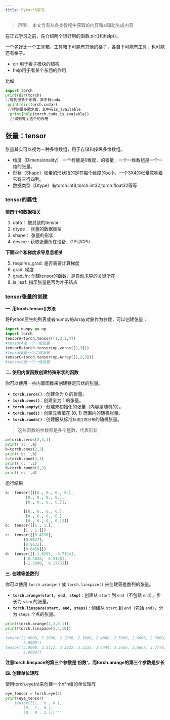 ```yaml
---
title: Pytorch学习
---
```




>   声明： 本文含有从各类教程中获取的内容和ai辅助生成内容

在正式学习之前，先介绍两个很好用的函数:dir()和help()。

一个包好比一个工具箱，工具箱下可能有其他的格子，各自下可能有工具，也可能还有格子。

-   dir 用于看子模块的结构
-   help用于看某个东西的作用

比如

```py
import torch
print(dir(torch)
//得到很多个东西，其中有cuda
 print(dir(torch.cuda))
 //得到很多歌东西，其中有is_available
  print(help(torch.cuda.is_avaiable))
  //得到有关这个的作用
```

## 张量：tensor

张量其实可以视为一种多维数组，用于存储和操纵多维数组。

-   维度（Dimensionality） 一个标量是0维度、的张量，一个一维数组是一个一维的张量。
-   形状（Shape）张量的形状指的是在每个维度的大小，一个3X4的张量意味着它有三行四列。
-   数据类型（Dtype）有torch.int8,torch.int32,torch.float32等等

### tensor的属性

**前四个和数据相关**

1.   data： 被封装的tensor
2.   dtype： 张量的数据类型
3.   shape： 张量的形状
4.   device : 获取张量所在设备，GPU/CPU

**下面四个和梯度求导息息相关**

5.   requires_grad: 是否需要计算梯度
6.   grad: 梯度
7.   grad_fn: 创建tensor的函数，是自动求导的关键所在
8.   is_leaf: 指示张量是否为叶子结点

### tensor张量的创建

**一. 用torch.tensor()方法**

将Python原生的列表或者numpy的Array对象作为参数，可以创建张量：

```py
import numpy as np
import torch
tensorA=torch.tensor([1,2,3,4])
#tensorA是一个一维张量
tensorB=torch.tensor(np.zeros([2,3]))
#tensorB是一个二维张量
tensorC=torch.tensor(np.Array([1,2,3]))
#tensorC是一个一维张量
```

**二. 使用内置函数创建特殊形状的函数**

你可以使用一些内置函数来创建特定形状的张量。

-   **`torch.zeros()`** : 创建全为 0 的张量。
-   **`torch.ones()`** : 创建全为 1 的张量。
-   **`torch.empty()`** : 创建未初始化的张量（内容是随机的）。
-   **`torch.rand()`** : 创建元素值在 [0, 1) 范围内的随机张量。
-   **`torch.randn()`** : 创建服从标准`标准正态分布`的随机张量。

>   这些函数的参数都是多个整数，代表形状

```py
a=torch.zeros(2,3,4)
print('a: ',a)
b=torch.ones(2,2)
print('b: ',b)
c=torch.rand(4,1)
print('c: ',c)
d=torch.randn(3,2)
print('d: ',d)
```

运行结果

```py
a:  tensor([[[0., 0., 0., 0.],
         [0., 0., 0., 0.],
         [0., 0., 0., 0.]],

        [[0., 0., 0., 0.],
         [0., 0., 0., 0.],
         [0., 0., 0., 0.]]])
b:  tensor([[1., 1.],
        [1., 1.]])
c:  tensor([[0.4796],
        [0.9827],
        [0.9631],
        [0.6458]])
d:  tensor([[-1.8295, -0.7194],
        [ 0.5028,  0.3128],
        [-1.5890,  0.1775]])
```

**三. 创建等差数列**

你可以使用 `torch.arange()` 或 `torch.linspace()` 来创建等差数列的张量。

-   **`torch.arange(start, end, step)`** : 创建从 `start` 到 `end`（不包括 `end`），步长为 `step` 的张量。
-   **`torch.linspace(start, end, steps)`** : 创建从 `start` 到 `end`（包括 `end`），分为 `steps` 个点的张量。

```python
print(torch.arange(2,3,0.1))
print(torch.linspace(3,4,10))
'''
tensor([2.0000, 2.1000, 2.2000, 2.3000, 2.4000, 2.5000, 2.6000, 2.7000, 2.8000,
        2.9000])
tensor([3.0000, 3.1111, 3.2222, 3.3333, 3.4444, 3.5556, 3.6667, 3.7778, 3.8889,
        4.0000])
```

**注意torch.linspace的第三个参数是’份数‘，而torch.arange的第三个参数是步长**

**四. 创建单位矩阵**

使用torch.eye(n)来创建一个n*n维的单位矩阵

```py
eye_tensor = torch.eye(3)
print(eye_tensor)
''' tensor([[1., 0., 0.],
        [0., 1., 0.],
        [0., 0., 1.]])'''
```

